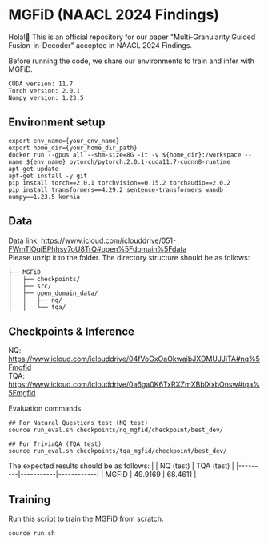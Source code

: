 # MGFiD (NAACL 2024 Findings)
Hola!🙌 This is an official repository for our paper "Multi-Granularity Guided Fusion-in-Decoder" accepted in NAACL 2024 Findings. <br>

Before running the code, we share our environments to train and infer with MGFiD. <br>
```
CUDA version: 11.7
Torch version: 2.0.1
Numpy version: 1.23.5
```

## Environment setup
```
export env_name={your_env_name}
export home_dir={your_home_dir_path}
docker run --gpus all --shm-size=8G -it -v ${home_dir}:/workspace --name ${env_name} pytorch/pytorch:2.0.1-cuda11.7-cudnn8-runtime
apt-get update
apt-get install -y git
pip install torch==2.0.1 torchvision==0.15.2 torchaudio==2.0.2
pip install transformers==4.29.2 sentence-transformers wandb numpy==1.23.5 kornia
```

## Data
Data link: https://www.icloud.com/iclouddrive/051-FWmTlOqiBPhhsy7oU8TrQ#open%5Fdomain%5Fdata <br>
Please unzip it to the folder. The directory structure should be as follows: <br>
```
├── MGFiD
│   ├── checkpoints/
│   ├── src/
│   ├── open_domain_data/
│   │   ├── nq/
│   │   └── tqa/
```

## Checkpoints & Inference
NQ: https://www.icloud.com/iclouddrive/04fVoGxOaOkwaibJXDMUJJiTA#nq%5Fmgfid <br>
TQA: https://www.icloud.com/iclouddrive/0a6ga0K6TxRXZmXBblXxbOnsw#tqa%5Fmgfid <br>

Evaluation commands
```
## For Natural Questions test (NQ test)
source run_eval.sh checkpoints/nq_mgfid/checkpoint/best_dev/

## For TriviaQA (TQA test)
source run_eval.sh checkpoints/tqa_mgfid/checkpoint/best_dev/
```

The expected results should be as follows:
|         | NQ (test) | TQA (test) |
|---------|-----------|------------|
| MGFiD   | 49.9169   | 68.4611    |


## Training 
Run this script to train the MGFiD from scratch.<br>
```
source run.sh
```
